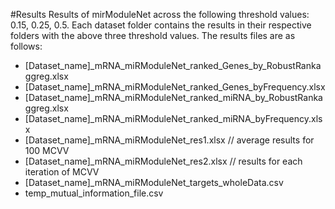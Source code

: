 #Results
Results of mirModuleNet across the following threshold values: 0.15, 0.25, 0.5.
Each dataset folder contains the results in their respective folders with the above three threshold values.
The results files are as follows:

- [Dataset_name]_mRNA_miRModuleNet_ranked_Genes_by_RobustRankaggreg.xlsx
- [Dataset_name]_mRNA_miRModuleNet_ranked_Genes_byFrequency.xlsx
- [Dataset_name]_mRNA_miRModuleNet_ranked_miRNA_by_RobustRankaggreg.xlsx
- [Dataset_name]_mRNA_miRModuleNet_ranked_miRNA_byFrequency.xlsx
- [Dataset_name]_mRNA_miRModuleNet_res1.xlsx // average results for 100 MCVV
- [Dataset_name]_mRNA_miRModuleNet_res2.xlsx // results for each iteration of MCVV
- [Dataset_name]_mRNA_miRModuleNet_targets_wholeData.csv
- temp_mutual_information_file.csv
